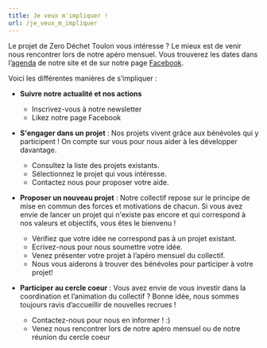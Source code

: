 ```yaml
---
title: Je veux m'impliquer !
url: /je_veux_m_impliquer
---
```


Le projet de Zero Déchet Toulon vous intéresse ? Le mieux est de venir nous rencontrer lors de notre apéro mensuel. Vous trouverez les dates dans l’[agenda][agenda] de notre site et de sur notre page [Facebook][fb].

Voici les différentes manières de s’impliquer :

* **Suivre notre actualité et nos actions**
  * Inscrivez-vous à notre newsletter
  * Likez notre page Facebook


* **S'engager dans un projet** : Nos projets vivent grâce aux bénévoles qui y participent ! On compte sur vous pour nous aider à les développer davantage.
  * Consultez la liste des projets existants.
  * Sélectionnez le projet qui vous intéresse.
  * Contactez nous pour proposer votre aide.


* **Proposer un nouveau projet** : Notre collectif repose sur le principe de mise en commun des forces et motivations de chacun. Si vous avez envie de lancer un projet qui n'existe pas encore et qui correspond à nos valeurs et objectifs, vous êtes le bienvenu !​
  * Vérifiez que votre idée ne correspond pas à un projet existant.
  * Ecrivez-nous pour nous soumettre votre idée.
  * Venez présenter votre projet à l’apéro mensuel du collectif.
  * Nous vous aiderons à trouver des bénévoles pour participer à votre projet!


* **Participer au cercle coeur** : Vous avez envie de vous investir dans la coordination et l’animation du collectif ? Bonne idée, nous sommes toujours ravis d’accueillir de nouvelles recrues !​
  * Contactez-nous pour nous en informer ! :)
  * Venez nous rencontrer lors de notre apéro mensuel ou de notre réunion du cercle coeur

[agenda]: https://www.zerodechettoulon.org/agenda/
[fb]: https://www.facebook.com/ZeroDechetToulon/
[projets]: http://zerowastegrenoble.wixsite.com/accueil
